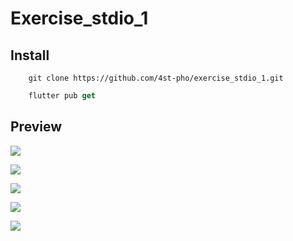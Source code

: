 # Exercise_stdio_1


## Install
```
    git clone https://github.com/4st-pho/exercise_stdio_1.git
```
```dart
    flutter pub get
```
## Preview

![](assets/images/1.png)

![](assets/images/2.png)

![](assets/images/3.png)

![](assets/images/4.png)

![](assets/images/5.png)
